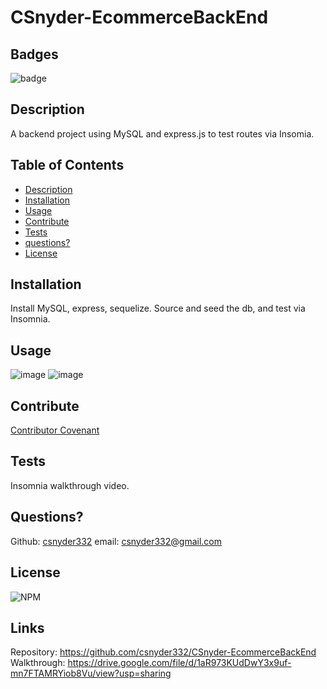 # CSnyder-EcommerceBackEnd
  
  ## Badges
  ![badge](https://img.shields.io/badge/license-Github,NPM-yellow)<br />
 
  ## Description
  A backend project using MySQL and express.js to test routes via Insomia.

  ## Table of Contents

  - [Description](#description)
  - [Installation](#installation)
  - [Usage](#usage)
  - [Contribute](#contribute)
  - [Tests](#tests)
  - [questions?](#Questions)
  - [License](#license)
  
  ## Installation
  Install MySQL, express, sequelize. Source and seed the db, and test via Insomnia.

  ## Usage
  ![image](https://user-images.githubusercontent.com/95385092/160664314-5002aa5c-92da-4ff4-b21a-53c212ca9b99.png)
  ![image](https://user-images.githubusercontent.com/95385092/160682669-7e3b62c4-db7f-4d73-97c9-b37f50384aac.png)



  ## Contribute
  [Contributor Covenant](https://www.contributor-covenant.org/)
  

  ## Tests
  Insomnia walkthrough video.

  ## Questions?
  
  Github: [csnyder332](https://github.com/csnyder332)
  email: csnyder332@gmail.com

  ## License
  ![NPM](https://img.shields.io/npm/l/inquirer)
  
  ## Links
  Repository: https://github.com/csnyder332/CSnyder-EcommerceBackEnd  
  Walkthrough: https://drive.google.com/file/d/1aR973KUdDwY3x9uf-mn7FTAMRYiob8Vu/view?usp=sharing  
  
  
  
  
